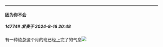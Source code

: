 ﻿
*****

####  因为你不会  
##### 14774#       发表于 2024-8-16 20:48

有一种绫总这个月的班已经上完了的气息<img src="https://static.saraba1st.com/image/smiley/face2017/067.png" referrerpolicy="no-referrer">

